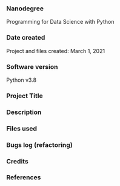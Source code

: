 
### Nanodegree
Programming for Data Science with Python

### Date created
Project and files created: March 1, 2021

### Software version
Python v3.8

### Project Title


### Description


### Files used


### Bugs log (refactoring)



### Credits


### References



